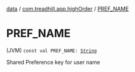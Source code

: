 [data](../index.md) / [com.treadhill.app.highOrder](index.md) / [PREF_NAME](./-p-r-e-f_-n-a-m-e.md)

# PREF_NAME

(JVM) `const val PREF_NAME: `[`String`](https://kotlinlang.org/api/latest/jvm/stdlib/kotlin/-string/index.html)

Shared Preference key for user name

